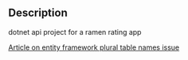 ## Description

dotnet api project for a ramen rating app

[Article on entity framework plural table names issue](https://edspencer.me.uk/posts/2012-03-13-entity-framework-plural-and-singular-table-names/#:~:text=By%20default%2C%20the%20Entity%20Framework,to%20be%20pluralised%20when%20created)